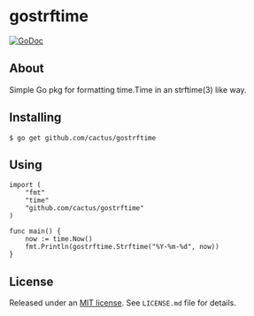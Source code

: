 gostrftime
==========

[![GoDoc](https://godoc.org/github.com/cactus/gostrftime?status.png)][1]

## About

Simple Go pkg for formatting time.Time in an strftime(3) like way.


## Installing

    $ go get github.com/cactus/gostrftime


## Using


    import (
        "fmt"
        "time"
        "github.com/cactus/gostrftime"
    )

    func main() {
        now := time.Now()
        fmt.Println(gostrftime.Strftime("%Y-%m-%d", now))
    }


## License

Released under an [MIT license][2]. See `LICENSE.md` file for details.

[1]: https://godoc.org/github.com/cactus/gostrftime
[2]: http://www.opensource.org/licenses/mit-license.php
